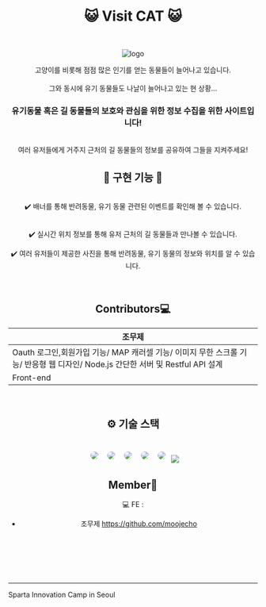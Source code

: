 <div align="center">
<h1> 😺 Visit CAT 😺 </h1>
<br>

![logo](https://user-images.githubusercontent.com/107379879/228461155-90bfec7d-d14f-4da6-bff0-d5fa30b6d49c.png)

고양이를 비롯해 점점 많은 인기를 얻는 동물들이 늘어나고 있습니다.
<br>
<br>
그와 동시에 유기 동물들도 나날이 늘어나고 있는 현 상황...

<h3> 유기동물 혹은 길 동물들의 보호와 관심을 위한 정보 수집을 위한 사이트입니다! </h3>

<br>
여러 유저들에게 거주지 근처의 길 동물들의 정보를 공유하여 그들을 지켜주세요!

<br>
<h2> 🔨 구현 기능 🔨</h2>

<br>
✔️ 배너를 통해 반려동물, 유기 동물 관련된 이벤트를 확인해 볼 수 있습니다. <br><br>

✔️ 실시간 위치 정보를 통해 유저 근처의 길 동물들과 만나볼 수 있습니다. <br>

✔️ 여러 유저들이 제공한 사진을 통해 반려동물, 유기 동물의 정보와 위치를 알 수 있습니다. <br>
<br><br>
## Contributors💻
|조무제|
|-----|
|Oauth 로그인,회원가입 기능/ MAP 캐러셀 기능/ 이미지 무한 스크롤 기능/ 반응형 웹 디자인/ Node.js 간단한 서버 및 Restful API 설계|
|Front-end|

<br>
<h2>⚙️ 기술 스택 </h2>
<br>

<img style="margin:5px; border: 2px solid white; border-radius: 20px" src="https://img.shields.io/badge/React-#61DAFB?style=for-the-badge&logo=appveyor=react&logoColor=white"/>
<img style="margin:5px; border: 2px solid white; border-radius: 20px" src="https://img.shields.io/badge/Typescript-#3178C6?style=for-the-badge&logo=appveyor=typescript&logoColor=white"/>
<img style="margin:5px; border: 2px solid white; border-radius: 20px" src="https://img.shields.io/badge/Axios-#5A29E4?style=for-the-badge&logo=appveyor=axios&logoColor=white"/>
<img style="margin:5px; border: 2px solid white; border-radius: 20px" src="https://img.shields.io/badge/Redux-#764ABC?style=for-the-badge&logo=appveyor=redux&logoColor=white"/>
<img style="margin:5px; border: 2px solid white; border-radius: 20px" src="https://img.shields.io/badge/ReactQuery-#FF4154?style=for-the-badge&logo=appveyor=reactquery&logoColor=white"/>
<img src="https://img.shields.io/badge/styled components-DB7093?style=for-the-badge&logo=appveyor=styled-components&logoColor=white"/>

<br>

## Member🌱

💻 FE : <br>

- 조무제 https://github.com/moojecho <br>

<br><br>


<br><br>

---
</div>

Sparta Innovation Camp in Seoul
